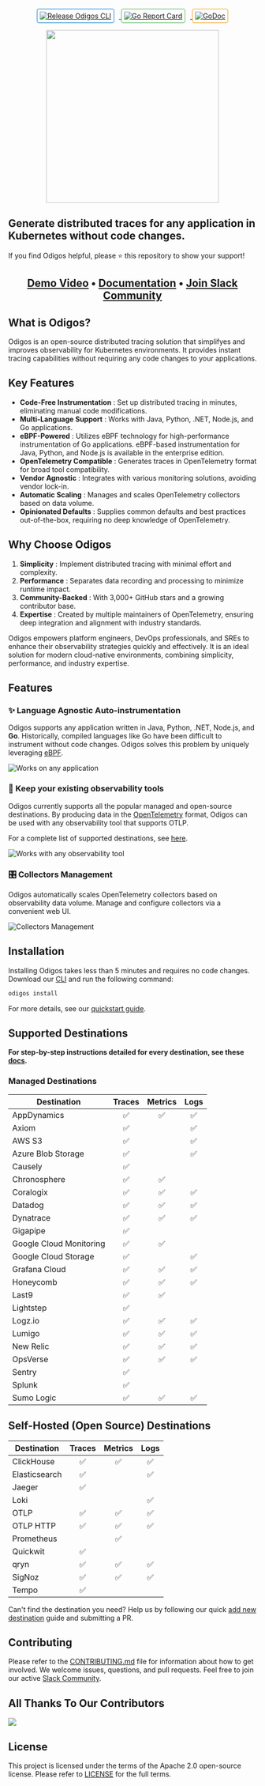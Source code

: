 <p align="center">
    <a href="https://github.com/odigos-io/odigos/actions/workflows/release.yml" target="_blank">
        <img src="https://github.com/odigos-io/odigos/actions/workflows/release.yml/badge.svg" alt="Release Odigos CLI" style="margin-right: 10px; border: 1px solid #007acc; border-radius: 4px; padding: 5px;">
    </a>
    <a href="https://goreportcard.com/report/github.com/odigos-io/odigos/cli" target="_blank">
        <img src="https://goreportcard.com/badge/github.com/odigos-io/odigos/cli" alt="Go Report Card" style="margin-right: 10px; border: 1px solid #4CAF50; border-radius: 4px; padding: 5px;">
    </a>
    <a href="https://godoc.org/github.com/odigos-io/odigos/cli" target="_blank">
        <img src="https://godoc.org/github.com/odigos-io/odigos/cli?status.svg" alt="GoDoc" style="border: 1px solid #f39c12; border-radius: 4px; padding: 5px;">
    </a>
</p>

<p align="center">
<img src="assets/logo.png" width="350" /></br>
<h2>Generate distributed traces for any application in Kubernetes without code changes.</h2>
If you find Odigos helpful, please ⭐ this repository to show your support!
</p>

<h2 align="center">
    <a href="https://www.youtube.com/watch?v=nynyV7FC4VI">Demo Video</a> • <a href="https://docs.odigos.io">Documentation</a> • <a href="https://join.slack.com/t/odigos/shared_invite/zt-1d7egaz29-Rwv2T8kyzc3mWP8qKobz~A">Join Slack Community</a>
</h2>

## What is Odigos?

Odigos is an open-source distributed tracing solution that simplifyes and improves observability for Kubernetes environments. It provides instant tracing capabilities without requiring any code changes to your applications.

## Key Features

- **Code-Free Instrumentation** : Set up distributed tracing in minutes, eliminating manual code modifications.
- **Multi-Language Support** : Works with Java, Python, .NET, Node.js, and Go applications.
- **eBPF-Powered** : Utilizes eBPF technology for high-performance instrumentation of Go applications. eBPF-based instrumentation for Java, Python, and Node.js is available in the enterprise edition.
- **OpenTelemetry Compatible** : Generates traces in OpenTelemetry format for broad tool compatibility.
- **Vendor Agnostic** : Integrates with various monitoring solutions, avoiding vendor lock-in.
- **Automatic Scaling** : Manages and scales OpenTelemetry collectors based on data volume.
- **Opinionated Defaults** : Supplies common defaults and best practices out-of-the-box, requiring no deep knowledge of OpenTelemetry.

## Why Choose Odigos

1. **Simplicity** : Implement distributed tracing with minimal effort and complexity.
2. **Performance** : Separates data recording and processing to minimize runtime impact.
3. **Community-Backed** : With 3,000+ GitHub stars and a growing contributor base.
4. **Expertise** : Created by multiple maintainers of OpenTelemetry, ensuring deep integration and alignment with industry standards.

Odigos empowers platform engineers, DevOps professionals, and SREs to enhance their observability strategies quickly and effectively. It is an ideal solution for modern cloud-native environments, combining simplicity, performance, and industry expertise.

## Features

### ✨ Language Agnostic Auto-instrumentation

Odigos supports any application written in Java, Python, .NET, Node.js, and **Go**.
Historically, compiled languages like Go have been difficult to instrument without code changes. Odigos solves this problem by uniquely leveraging [eBPF](https://ebpf.io).

![Works on any application](docs/images/ui_choose_apps.png)

### 🤝 Keep your existing observability tools

Odigos currently supports all the popular managed and open-source destinations.
By producing data in the [OpenTelemetry](https://opentelemetry.io) format, Odigos can be used with any observability tool that supports OTLP.

For a complete list of supported destinations, see [here](#supported-destinations).

![Works with any observability tool](docs/images/ui_choose_dest.png)

### 🎛️ Collectors Management

Odigos automatically scales OpenTelemetry collectors based on observability data volume.
Manage and configure collectors via a convenient web UI.

![Collectors Management](docs/images/ui_overview.png)

## Installation

Installing Odigos takes less than 5 minutes and requires no code changes.
Download our [CLI](https://docs.odigos.io/installation) and run the following command:

```bash
odigos install
```

For more details, see our [quickstart guide](https://docs.odigos.io/intro).

## Supported Destinations

**For step-by-step instructions detailed for every destination, see these [docs](https://docs.odigos.io/backends).**

### Managed Destinations

| Destination             | Traces | Metrics | Logs |
| ----------------------- | :----: | :-----: | :--: |
| AppDynamics             |   ✅   |   ✅    |  ✅  |
| Axiom                   |   ✅   |         |  ✅  |
| AWS S3                  |   ✅   |         |  ✅  |
| Azure Blob Storage      |   ✅   |         |  ✅  |
| Causely                 |   ✅   |         |      |
| Chronosphere            |   ✅   |   ✅    |      |
| Coralogix               |   ✅   |   ✅    |  ✅  |
| Datadog                 |   ✅   |   ✅    |  ✅  |
| Dynatrace               |   ✅   |   ✅    |  ✅  |
| Gigapipe                |   ✅   |         |      |
| Google Cloud Monitoring |   ✅   |   ✅    |      |
| Google Cloud Storage    |   ✅   |         |  ✅  |
| Grafana Cloud           |   ✅   |   ✅    |  ✅  |
| Honeycomb               |   ✅   |   ✅    |  ✅  |
| Last9                   |   ✅   |   ✅    |      |
| Lightstep               |   ✅   |         |      |
| Logz.io                 |   ✅   |   ✅    |  ✅  |
| Lumigo                  |   ✅   |   ✅    |  ✅  |
| New Relic               |   ✅   |   ✅    |  ✅  |
| OpsVerse                |   ✅   |   ✅    |  ✅  |
| Sentry                  |   ✅   |         |      |
| Splunk                  |   ✅   |         |      |
| Sumo Logic              |   ✅   |   ✅    |  ✅  |

## Self-Hosted (Open Source) Destinations

| Destination   | Traces | Metrics | Logs |
| ------------- | :----: | :-----: | :--: |
| ClickHouse    |   ✅   |   ✅    |  ✅  |
| Elasticsearch |   ✅   |         |  ✅  |
| Jaeger        |   ✅   |         |      |
| Loki          |        |         |  ✅  |
| OTLP          |   ✅   |   ✅    |  ✅  |
| OTLP HTTP     |   ✅   |   ✅    |  ✅  |
| Prometheus    |        |   ✅    |      |
| Quickwit      |   ✅   |         |      |
| qryn          |   ✅   |   ✅    |  ✅  |
| SigNoz        |   ✅   |   ✅    |  ✅  |
| Tempo         |   ✅   |         |      |

Can't find the destination you need? Help us by following our quick [add new destination](https://docs.odigos.io/adding-new-dest) guide and submitting a PR.

## Contributing

Please refer to the [CONTRIBUTING.md](CONTRIBUTING.md) file for information about how to get involved. We welcome issues, questions, and pull requests. Feel free to join our active [Slack Community](https://join.slack.com/t/odigos/shared_invite/zt-1d7egaz29-Rwv2T8kyzc3mWP8qKobz~A).

## All Thanks To Our Contributors

<a href="https://github.com/odigos-io/odigos/graphs/contributors">
  <img src="https://contrib.rocks/image?repo=keyval-dev/odigos" />
</a>

## License

This project is licensed under the terms of the Apache 2.0 open-source license. Please refer to [LICENSE](LICENSE) for the full terms.
